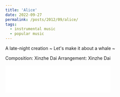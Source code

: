 ```yaml
---
title: 'Alice'
date: 2022-09-27
permalink: /posts/2012/09/alice/
tags:
  - instrumental music
  - popular music
---
```


A late-night creation ~ Let's make it about a whale ~

Composition: Xinzhe Dai
Arrangement: Xinzhe Dai

<iframe frameborder="no" border="0" marginwidth="0" marginheight="0" width=330 height=86 src="//music.163.com/outchain/player?type=2&id=1984796856&auto=1&height=66"></iframe>
